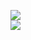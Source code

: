 [![](https://img.shields.io/badge/Made%20With-Github%20Spray-lightgrey.svg?style=for-the-badge&logo=github)](https://github.com/Annihil/github-spray#12373)  
[![](https://i.imgur.com/2DrTn0Z.gif)](https://github.com/Annihil/github-spray)